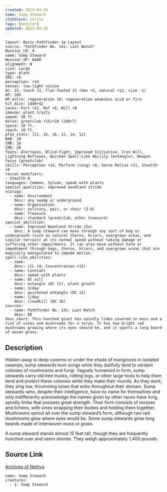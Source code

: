 ```yaml
---
created: 2023-04-28
name: Sump Steward
statblock: inline
tags: [monster]
updated: 2023-04-28
---
```

```statblock
layout: Basic Pathfinder 1e Layout
source: "Pathfinder No. 141: Last Watch"
Monster_CR: 9
name: Sump Steward
Monster_XP: 6400
alignment: N
size: Large
type: plant
INI: +6
perception: +14
senses: low-light vision
AC: 23, touch 11, flat-footed 21 (dex +2, natural +12, size -1)
HP: 105
HP_extra: regeneration 10; regeneration weakness acid or fire
hit_dice: 14d8+42
saves: Fort +12, Ref +8, Will +8
immune: plant traits
speed: 30 ft.
melee: greatclub +15/+10 (2d8+7)
space: 10 ft.
reach: 10 ft.
pf1e_stats: [21, 15, 16, 11, 14, 12]
BAB: 10
CMB: 16
CMD: 28
feats: Alertness, Blind-Fight, Improved Initiative, Iron Will, Lightning Reflexes, Quicken Spell-Like Ability (entangle), Weapon Focus (greatclub)
skills: Perception +14, Perform (sing) +8, Sense Motive +11, Stealth +8
racial_modifiers:
- Stealth 8
languages: Common, Sylvan, speak with plants
special_qualities: improved woodland stride
ecology:
  - name: Environment
    desc: any swamp or underground
  - name: Organisation
    desc: solitary, pair, or choir (3-8)
  - name: Treasure
    desc: standard (greatclub, other treasure)
special_abilities:
  - name: Improved Woodland Stride (Ex)
    desc: A sump steward can move through any sort of bog or undergrowth (such as natural thorns, briars, overgrown areas, and similar terrain) at its normal speed without taking damage or suffering other impairments. It can also move without harm or impediment through bogs, thorns, briars, and overgrown areas that are magically manipulated to impede motion.
spell-like_abilities:
  - name:
    desc: (CL 14; Concentration +15)
  - name: Constant
    desc: speak with plants
  - name: At will
    desc: entangle (DC 12), plant growth
  - name: 3/day
    desc: quickened entangle (DC 12)
  - name: 1/day
    desc: cloudkill (DC 16)
sources:
  - name: Pathfinder No. 141: Last Watch
    desc: 88
desc_short: This hunched giant has spindly limbs covered in moss and a riot of vines and mushrooms for a torso. It has two bright red mushrooms growing where its eyes should be, and it sports a long beard of woven grass.
```
## Description
Hidden away in deep caverns or under the shade of mangroves in isolated swamps, sump stewards hum songs while they dutifully tend to verdant colonies of mushrooms and fungi. Vaguely humanoid in form, sump stewards carry old tree trunks, rotting logs, or other large tools to help them tend and protect these colonies while they make their rounds. As they work, they sing low, thrumming tunes that echo throughout their domain. Sump stewards-who, despite their intelligence, have no name for themselves and only indifferently acknowledge the names given by other races-have long, spindly limbs that possess great strength. Their form consists of mosses and lichens, with vines wrapping their bodies and holding them together. Mushrooms sprout all over the sump steward’s form, although two red mushrooms glow where eyes would be. Some sump stewards grow long beards made of interwoven moss or grass.

 A sump steward stands almost 15 feet tall, though they are frequently hunched over and seem shorter. They weigh approximately 1,400 pounds.
## Source Link
[Archives of Nethys](https://aonprd.com/MonsterDisplay.aspx?ItemName=Sump%20Steward)
```encounter-table
name: Sump Steward
creatures:
  - 1: Sump Steward
```
